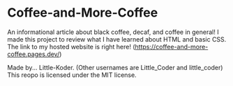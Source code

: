 <!--Title of the repo-->
# Coffee-and-More-Coffee
 An informational article about black coffee, decaf, and coffee in general! I made this project to review what I have learned about HTML and basic CSS.
 The link to my hosted website is right here! (https://coffee-and-more-coffee.pages.dev/)

 Made by... Little-Koder. (Other usernames are Little_Coder and little_coder)
 This reopo is licensed under the MIT license.